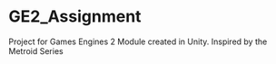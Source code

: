 # GE2_Assignment
Project for Games Engines 2 Module created in Unity. Inspired by the Metroid Series
